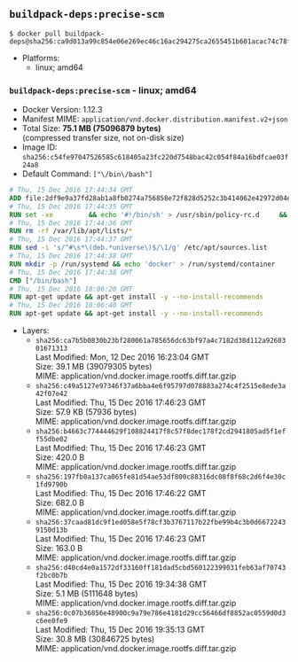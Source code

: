 ## `buildpack-deps:precise-scm`

```console
$ docker pull buildpack-deps@sha256:ca9d013a99c854e06e269ec46c16ac294275ca2655451b601acac74c78fa1814
```

-	Platforms:
	-	linux; amd64

### `buildpack-deps:precise-scm` - linux; amd64

-	Docker Version: 1.12.3
-	Manifest MIME: `application/vnd.docker.distribution.manifest.v2+json`
-	Total Size: **75.1 MB (75096879 bytes)**  
	(compressed transfer size, not on-disk size)
-	Image ID: `sha256:c54fe97047526585c618405a23fc220d7548bac42c054f84a16bdfcae03f24a8`
-	Default Command: `["\/bin\/bash"]`

```dockerfile
# Thu, 15 Dec 2016 17:44:34 GMT
ADD file:2df9e9a37fd28ab1a8fb0274a756858e72f828d5252c3b414062e42972d04e86 in / 
# Thu, 15 Dec 2016 17:44:35 GMT
RUN set -xe 		&& echo '#!/bin/sh' > /usr/sbin/policy-rc.d 	&& echo 'exit 101' >> /usr/sbin/policy-rc.d 	&& chmod +x /usr/sbin/policy-rc.d 		&& dpkg-divert --local --rename --add /sbin/initctl 	&& cp -a /usr/sbin/policy-rc.d /sbin/initctl 	&& sed -i 's/^exit.*/exit 0/' /sbin/initctl 		&& echo 'force-unsafe-io' > /etc/dpkg/dpkg.cfg.d/docker-apt-speedup 		&& echo 'DPkg::Post-Invoke { "rm -f /var/cache/apt/archives/*.deb /var/cache/apt/archives/partial/*.deb /var/cache/apt/*.bin || true"; };' > /etc/apt/apt.conf.d/docker-clean 	&& echo 'APT::Update::Post-Invoke { "rm -f /var/cache/apt/archives/*.deb /var/cache/apt/archives/partial/*.deb /var/cache/apt/*.bin || true"; };' >> /etc/apt/apt.conf.d/docker-clean 	&& echo 'Dir::Cache::pkgcache ""; Dir::Cache::srcpkgcache "";' >> /etc/apt/apt.conf.d/docker-clean 		&& echo 'Acquire::Languages "none";' > /etc/apt/apt.conf.d/docker-no-languages 		&& echo 'Acquire::GzipIndexes "true"; Acquire::CompressionTypes::Order:: "gz";' > /etc/apt/apt.conf.d/docker-gzip-indexes 		&& echo 'Apt::AutoRemove::SuggestsImportant "false";' > /etc/apt/apt.conf.d/docker-autoremove-suggests
# Thu, 15 Dec 2016 17:44:36 GMT
RUN rm -rf /var/lib/apt/lists/*
# Thu, 15 Dec 2016 17:44:37 GMT
RUN sed -i 's/^#\s*\(deb.*universe\)$/\1/g' /etc/apt/sources.list
# Thu, 15 Dec 2016 17:44:38 GMT
RUN mkdir -p /run/systemd && echo 'docker' > /run/systemd/container
# Thu, 15 Dec 2016 17:44:38 GMT
CMD ["/bin/bash"]
# Thu, 15 Dec 2016 18:06:20 GMT
RUN apt-get update && apt-get install -y --no-install-recommends 		ca-certificates 		curl 		wget 	&& rm -rf /var/lib/apt/lists/*
# Thu, 15 Dec 2016 18:06:40 GMT
RUN apt-get update && apt-get install -y --no-install-recommends 		bzr 		git 		mercurial 		openssh-client 		subversion 				procps 	&& rm -rf /var/lib/apt/lists/*
```

-	Layers:
	-	`sha256:ca7b5b0830b23bf280061a785656dc63bf97a4c7182d38d112a9260301671313`  
		Last Modified: Mon, 12 Dec 2016 16:23:04 GMT  
		Size: 39.1 MB (39079305 bytes)  
		MIME: application/vnd.docker.image.rootfs.diff.tar.gzip
	-	`sha256:c49a5127e97346f37a6bba4e6f95797d078883a274c4f2515e8ede3a42f07e42`  
		Last Modified: Thu, 15 Dec 2016 17:46:23 GMT  
		Size: 57.9 KB (57936 bytes)  
		MIME: application/vnd.docker.image.rootfs.diff.tar.gzip
	-	`sha256:b4663c774444629f108824417f8c57f8dec178f2cd2941805ad5f1eff55dbe02`  
		Last Modified: Thu, 15 Dec 2016 17:46:23 GMT  
		Size: 420.0 B  
		MIME: application/vnd.docker.image.rootfs.diff.tar.gzip
	-	`sha256:197fb8a137ca065fe81d54ae53df800c88316dc08f8f68c2d6f4e30c1fd9790b`  
		Last Modified: Thu, 15 Dec 2016 17:46:22 GMT  
		Size: 682.0 B  
		MIME: application/vnd.docker.image.rootfs.diff.tar.gzip
	-	`sha256:37caad81dc9f1ed058e5f78cf3b3767117b22fbe99b4c3b0d66722439150d13b`  
		Last Modified: Thu, 15 Dec 2016 17:46:23 GMT  
		Size: 163.0 B  
		MIME: application/vnd.docker.image.rootfs.diff.tar.gzip
	-	`sha256:d40cd4e0a1572df33160ff181dad5cbd560122399031feb63af70743f2bc0b7b`  
		Last Modified: Thu, 15 Dec 2016 19:34:38 GMT  
		Size: 5.1 MB (5111648 bytes)  
		MIME: application/vnd.docker.image.rootfs.diff.tar.gzip
	-	`sha256:0c07b36856e48900c9a79e786e4181d29cc56466df8852ac0559d0d3c6ee0fe9`  
		Last Modified: Thu, 15 Dec 2016 19:35:13 GMT  
		Size: 30.8 MB (30846725 bytes)  
		MIME: application/vnd.docker.image.rootfs.diff.tar.gzip
